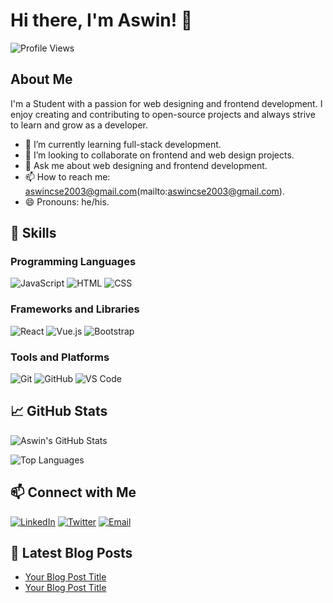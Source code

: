 # Hi there, I'm Aswin! 👋

![Profile Views](https://komarev.com/ghpvc/?username=your-username&color=brightgreen)

## About Me

I'm a Student with a passion for web designing and frontend development. I enjoy creating and contributing to open-source projects and always strive to learn and grow as a developer.

- 🌱 I’m currently learning full-stack development.
- 👯 I’m looking to collaborate on frontend and web design projects.
- 💬 Ask me about web designing and frontend development.
- 📫 How to reach me: aswincse2003@gmail.com(mailto:aswincse2003@gmail.com).
- 😄 Pronouns: he/his.

## 🚀 Skills

### Programming Languages

![JavaScript](https://img.shields.io/badge/-JavaScript-black?style=flat-square&logo=javascript)
![HTML](https://img.shields.io/badge/-HTML-black?style=flat-square&logo=html5)
![CSS](https://img.shields.io/badge/-CSS-black?style=flat-square&logo=css3)

### Frameworks and Libraries

![React](https://img.shields.io/badge/-React-black?style=flat-square&logo=react)
![Vue.js](https://img.shields.io/badge/-Vue.js-black?style=flat-square&logo=vue.js)
![Bootstrap](https://img.shields.io/badge/-Bootstrap-black?style=flat-square&logo=bootstrap)

### Tools and Platforms

![Git](https://img.shields.io/badge/-Git-black?style=flat-square&logo=git)
![GitHub](https://img.shields.io/badge/-GitHub-black?style=flat-square&logo=github)
![VS Code](https://img.shields.io/badge/-VS%20Code-black?style=flat-square&logo=visual-studio-code)

## 📈 GitHub Stats

![Aswin's GitHub Stats](https://github-readme-stats.vercel.app/api?username=your-username&show_icons=true&hide_border=true&theme=dark)

![Top Languages](https://github-readme-stats.vercel.app/api/top-langs/?username=your-username&layout=compact&theme=dark&hide_border=true)

## 📫 Connect with Me

[![LinkedIn](https://img.shields.io/badge/-LinkedIn-blue?style=flat-square&logo=linkedin)](https://www.linkedin.com/in/aswin-sivaraj-542b9a25a/)
[![Twitter](https://img.shields.io/badge/-Twitter-blue?style=flat-square&logo=twitter)](https://twitter.com/your-twitter)
[![Email](https://img.shields.io/badge/-Email-red?style=flat-square&logo=gmail)](mailto:aswincse2003@gmail.com)

## 📝 Latest Blog Posts

<!-- BLOG-POST-LIST:START -->
- [Your Blog Post Title](your-blog-post-link)
- [Your Blog Post Title](your-blog-post-link)
<!-- BLOG-POST-LIST:END -->
